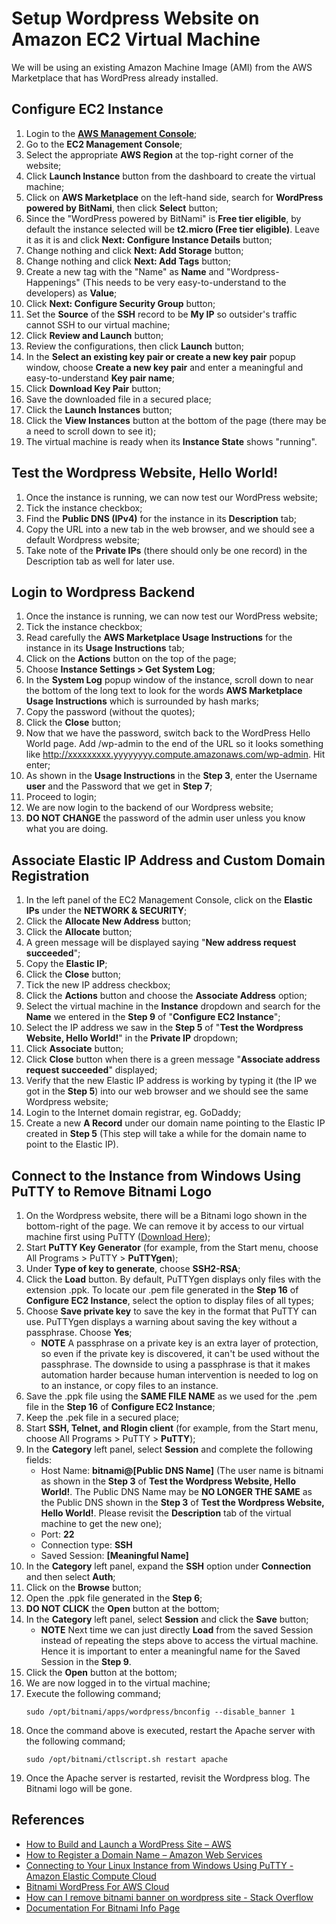 # Setup Wordpress Website on Amazon EC2 Virtual Machine

We will be using an existing Amazon Machine Image (AMI) from the AWS Marketplace that has WordPress already installed.

## Configure EC2 Instance
1. Login to the **[AWS Management Console](https://console.aws.amazon.com)**;
2. Go to the **EC2 Management Console**;
3. Select the appropriate **AWS Region** at the top-right corner of the website;
4. Click **Launch Instance** button from the dashboard to create the virtual machine;
5. Click on **AWS Marketplace** on the left-hand side, search for **WordPress powered by BitNami**, then click **Select** button;
6. Since the "WordPress powered by BitNami" is **Free tier eligible**, by default the instance selected will be **t2.micro (Free tier eligible)**. Leave it as it is and click **Next: Configure Instance Details** button;
7. Change nothing and click **Next: Add Storage** button;
8. Change nothing and click **Next: Add Tags** button;
9. Create a new tag with the "Name" as **Name** and "Wordpress-Happenings" (This needs to be very easy-to-understand to the developers) as **Value**;
10. Click **Next: Configure Security Group** button;
11. Set the **Source** of the **SSH** record to be **My IP** so outsider's traffic cannot SSH to our virtual machine;
12. Click **Review and Launch** button;
13. Review the configurations, then click **Launch** button;
14. In the **Select an existing key pair or create a new key pair** popup window, choose **Create a new key pair** and enter a meaningful and easy-to-understand **Key pair name**;
15. Click **Download Key Pair** button;
16. Save the downloaded file in a secured place;
17. Click the **Launch Instances** button;
18. Click the **View Instances** button at the bottom of the page (there may be a need to scroll down to see it);
19. The virtual machine is ready when its **Instance State** shows "running".

## Test the Wordpress Website, Hello World!
1. Once the instance is running, we can now test our WordPress website;
2. Tick the instance checkbox;
3. Find the **Public DNS (IPv4)** for the instance in its **Description** tab;
4. Copy the URL into a new tab in the web browser, and we should see a default Wordpress website;
5. Take note of the **Private IPs** (there should only be one record) in the Description tab as well for later use.

## Login to Wordpress Backend
1. Once the instance is running, we can now test our WordPress website;
2. Tick the instance checkbox;
3. Read carefully the **AWS Marketplace Usage Instructions** for the instance in its **Usage Instructions** tab;
4. Click on the **Actions** button on the top of the page;
5. Choose **Instance Settings > Get System Log**;
6. In the **System Log** popup window of the instance, scroll down to near the bottom of the long text to look for the words **AWS Marketplace Usage Instructions** which is surrounded by hash marks;
7. Copy the password (without the quotes);
8. Click the **Close** button;
9. Now that we have the password, switch back to the WordPress Hello World page. Add /wp-admin to the end of the URL so it looks something like http://xxxxxxxxx.yyyyyyyy.compute.amazonaws.com/wp-admin. Hit enter;
10. As shown in the **Usage Instructions** in the **Step 3**, enter the Username **user** and the Password that we get in **Step 7**;
11. Proceed to login;
12. We are now login to the backend of our Wordpress website;
13. **DO NOT CHANGE** the password of the admin user unless you know what you are doing.

## Associate Elastic IP Address and Custom Domain Registration
1. In the left panel of the EC2 Management Console, click on the **Elastic IPs** under the **NETWORK & SECURITY**;
2. Click the **Allocate New Address** button;
3. Click the **Allocate** button;
4. A green message will be displayed saying "**New address request succeeded**";
5. Copy the **Elastic IP**;
6. Click the **Close** button;
7. Tick the new IP address checkbox;
8. Click the **Actions** button and choose the **Associate Address** option;
9. Select the virtual machine in the **Instance** dropdown and search for the **Name** we entered in the **Step 9** of "**Configure EC2 Instance**";
10. Select the IP address we saw in the **Step 5** of "**Test the Wordpress Website, Hello World!**" in the **Private IP** dropdown;
11. Click **Associate** button;
12. Click **Close** button when there is a green message "**Associate address request succeeded**" displayed;
13. Verify that the new Elastic IP address is working by typing it (the IP we got in the **Step 5**) into our web browser and we should see the same Wordpress website;
14. Login to the Internet domain registrar, eg. GoDaddy;
15. Create a new **A Record** under our domain name pointing to the Elastic IP created in **Step 5** (This step will take a while for the domain name to point to the Elastic IP).

## Connect to the Instance from Windows Using PuTTY to Remove Bitnami Logo
1. On the Wordpress website, there will be a Bitnami logo shown in the bottom-right of the page. We can remove it by access to our virtual machine first using PuTTY ([Download Here](https://www.chiark.greenend.org.uk/~sgtatham/putty/));
2. Start **PuTTY Key Generator** (for example, from the Start menu, choose All Programs > PuTTY > **PuTTYgen**);
3. Under **Type of key to generate**, choose **SSH2-RSA**;
4. Click the **Load** button. By default, PuTTYgen displays only files with the extension .ppk. To locate our .pem file generated in the **Step 16** of **Configure EC2 Instance**, select the option to display files of all types;
5. Choose **Save private key** to save the key in the format that PuTTY can use. PuTTYgen displays a warning about saving the key without a passphrase. Choose **Yes**;
   - **NOTE** A passphrase on a private key is an extra layer of protection, so even if the private key is discovered, it can't be used without the passphrase. The downside to using a passphrase is that it makes automation harder because human intervention is needed to log on to an instance, or copy files to an instance.
6. Save the .ppk file using the **SAME FILE NAME** as we used for the .pem file in the **Step 16** of **Configure EC2 Instance**;
7. Keep the .pek file in a secured place;
8. Start **SSH, Telnet, and Rlogin client** (for example, from the Start menu, choose All Programs > PuTTY > **PuTTY**);
9. In the **Category** left panel, select **Session** and complete the following fields:
   - Host Name: **bitnami@[Public DNS Name]** (The user name is bitnami as shown in the **Step 3** of **Test the Wordpress Website, Hello World!**. The Public DNS Name may be **NO LONGER THE SAME** as the Public DNS shown in the **Step 3** of **Test the Wordpress Website, Hello World!**. Please revisit the **Description** tab of the virtual machine to get the new one);
   - Port: **22**
   - Connection type: **SSH**
   - Saved Session: **[Meaningful Name]**
10. In the **Category** left panel, expand the **SSH** option under **Connection** and then select **Auth**;
11. Click on the **Browse** button;
12. Open the .ppk file generated in the **Step 6**;
13. **DO NOT CLICK** the **Open** button at the bottom;
14. In the **Category** left panel, select **Session** and click the **Save** button;
    - **NOTE** Next time we can just directly **Load** from the saved Session instead of repeating the steps above to access the virtual machine. Hence it is important to enter a meaningful name for the Saved Session in the **Step 9**.
15. Click the **Open** button at the bottom;
16. We are now logged in to the virtual machine;
17. Execute the following command;
    ```
    sudo /opt/bitnami/apps/wordpress/bnconfig --disable_banner 1
    ```
18. Once the command above is executed, restart the Apache server with the following command;
    ```
    sudo /opt/bitnami/ctlscript.sh restart apache
    ```
19. Once the Apache server is restarted, revisit the Wordpress blog. The Bitnami logo will be gone.

## References
- [How to Build and Launch a WordPress Site – AWS](https://aws.amazon.com/getting-started/tutorials/launch-a-wordpress-website/)
- [How to Register a Domain Name – Amazon Web Services](https://aws.amazon.com/getting-started/tutorials/get-a-domain/)
- [Connecting to Your Linux Instance from Windows Using PuTTY - Amazon Elastic Compute Cloud](http://docs.aws.amazon.com/AWSEC2/latest/UserGuide/putty.html)
- [Bitnami WordPress For AWS Cloud](https://docs.bitnami.com/aws/apps/wordpress/)
- [How can I remove bitnami banner on wordpress site - Stack Overflow](https://stackoverflow.com/a/34748576/1177328)
- [Documentation For Bitnami Info Page](https://docs.bitnami.com/general/components/bninfo/)
